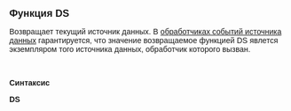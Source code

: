 ﻿<html>
<head>
<title>DS</title>
</head>

<body>

<p><font size="4" face="Arial"><strong>Функция DS</strong></font></p>

<p><font face="Arial">Возвращает текущий источник данных. В
<a href="../../../ScriptProcs/Events_Sequence_Data.html">обработчиках событий 
источника данных</a> 
гарантируется, что значение возвращаемое функцией DS явлется экземпляром того 
источника данных, обработчик которого вызван.</font></p>

<p>&nbsp;</p>

<p class="label"><font face="Arial"><b>Синтаксис</b></font></p>

<p><font face="Arial"><strong>DS</strong></font></p>
</body>
</html>
